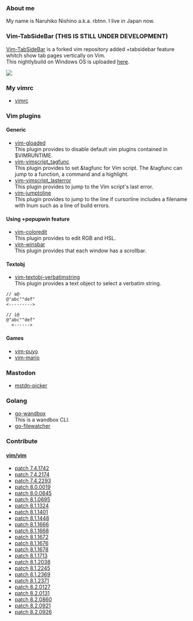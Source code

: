 ### About me

My name is Naruhiko Nishino a.k.a. rbtnn. I live in Japan now.

### Vim-TabSideBar (THIS IS STILL UNDER DEVELOPMENT)
[Vim-TabSideBar](https://github.com/rbtnn/vim) is a forked vim repository added +tabsidebar feature whitch show tab pages vertically on Vim.  
This nightlybuild on Windows OS is uploaded [here](https://github.com/rbtnn/nightlybuild-tabsidebar-for-windows).

![](http://rbtnn.github.io/vim/tabsidebar.png)


### My vimrc
* [vimrc](https://github.com/rbtnn/vimrc)  

### Vim plugins

#### Generic
* [vim-gloaded](https://github.com/rbtnn/vim-gloaded)  
  This plugin provides to disable default vim plugins contained in $VIMRUNTIME.
* [vim-vimscript_tagfunc](https://github.com/rbtnn/vim-vimscript_tagfunc)  
  This plugin provides to set &tagfunc for Vim script. The &tagfunc can jump to a function, a command and a highlight.
* [vim-vimscript_lasterror](https://github.com/rbtnn/vim-vimscript_lasterror)  
  This plugin provides to jump to the Vim script's last error.
* [vim-jumptoline](https://github.com/rbtnn/vim-jumptoline)  
  This plugin provides to jump to the line if cursorline includes a filename with lnum such as a line of build errors.

#### Using +popupwin feature
* [vim-coloredit](https://github.com/rbtnn/vim-coloredit)  
  This plugin provides to edit RGB and HSL.
* [vim-winsbar](https://github.com/rbtnn/vim-winsbar)  
  This plugin provides that each window has a scrollbar.

#### Textobj
* [vim-textobj-verbatimstring](https://github.com/rbtnn/vim-textobj-verbatimstring)  
  This plugin provides a text object to select a verbatim string.
```
// a@
@"abc""def"
<--------->

// i@
@"abc""def"
  <------>
```

#### Games
* [vim-puyo](https://github.com/rbtnn/vim-puyo)
* [vim-mario](https://github.com/rbtnn/vim-mario)

### Mastodon
* [mstdn-picker](https://github.com/rbtnn/mstdn-picker)  

### Golang
* [go-wandbox](https://github.com/rbtnn/go-wandbox)  
  This is a wandbox CLI.
* [go-filewatcher](https://github.com/rbtnn/go-filewatcher)  

### Contribute

#### [vim/vim](https://github.com/vim/vim)
* [patch 7.4.1742](https://github.com/vim/vim/commit/5d18e0eca59ffbba22c7f7c91c9f99d672095728)
* [patch 7.4.2174](https://github.com/vim/vim/commit/c8ce615299b4d8c1b2e6cf83496f48cd497d8a37)
* [patch 7.4.2293](https://github.com/vim/vim/commit/edf3f97ae2af024708ebb4ac614227327033ca47)
* [patch 8.0.0019](https://github.com/vim/vim/commit/b3435b0a3a0967115658d0a8c0224a28969cfa02)
* [patch 8.0.0845](https://github.com/vim/vim/commit/d8dc1799377027be622d8571545658b20042e92e)
* [patch 8.1.0695](https://github.com/vim/vim/commit/f42b45d719e03218735b3c2845a74dca9c0efd60)
* [patch 8.1.1324](https://github.com/vim/vim/commit/b73fbc76c6fc446da90dd2cdac620155e37e5514)
* [patch 8.1.1401](https://github.com/vim/vim/commit/076073950c44ea0e35bc39d539dc7ab41bf9c7ec)
* [patch 8.1.1448](https://github.com/vim/vim/commit/988c43310a8dcfad9fbacd110b50ba220227d19a)
* [patch 8.1.1666](https://github.com/vim/vim/commit/bd42b31780794fa751597cf3aa4d1d01889b1494)
* [patch 8.1.1668](https://github.com/vim/vim/commit/8ccabf624ef4eb7ebe3e4d52449bc0bc545810f2)
* [patch 8.1.1672](https://github.com/vim/vim/commit/d94ac0caca12c6ceb54b07fc932edba84a5f60f2)
* [patch 8.1.1676](https://github.com/vim/vim/commit/017c2699381be17131a02f051ecb812067289856)
* [patch 8.1.1678](https://github.com/vim/vim/commit/a901a37bae9f4e2848d6d7ac7b0875d72f43e1eb)
* [patch 8.1.1713](https://github.com/vim/vim/commit/df9c6cad8cc318e26e99c3b055f0788e7d6582de)
* [patch 8.1.2038](https://github.com/vim/vim/commit/af9143833865a2d8311e57313023271720442f90)
* [patch 8.1.2245](https://github.com/vim/vim/commit/2f7b7b1e123d505637d21e0df28eb9e92667479c)
* [patch 8.1.2369](https://github.com/vim/vim/commit/a2c2ae473ab8789ceba9706713441a365dec685e)
* [patch 8.1.2371](https://github.com/vim/vim/commit/05ad5ff0ab34ed9a5296dedd420ca81698b8ce22)
* [patch 8.2.0127](https://github.com/vim/vim/commit/3029bcc094415243bad14e5720f68e857b755dad)
* [patch 8.2.0131](https://github.com/vim/vim/commit/479950f6c9aee4806f28a2b2fe5471e18a034cff)
* [patch 8.2.0860](https://github.com/vim/vim/commit/aaad995f8384a77a64efba6846c9c4ac99de0953)
* [patch 8.2.0921](https://github.com/vim/vim/commit/4fdb8bd0546ac8d90560a4fad359a48667089d43)
* [patch 8.2.0926](https://github.com/vim/vim/commit/951a2fb1b87af7e3be81e85a3769a17a13fd5040)



